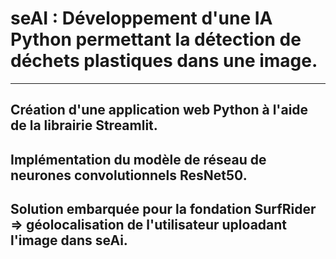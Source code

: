 # seAI : Développement d'une IA Python permettant la détection de déchets plastiques dans une image.

_______________________________________________

## Création d'une application web Python à l'aide de la librairie Streamlit.

## Implémentation du modèle de réseau de neurones convolutionnels ResNet50.

## Solution embarquée pour la fondation SurfRider => géolocalisation de l'utilisateur uploadant l'image dans seAi.


